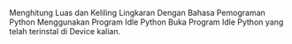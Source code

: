  Menghitung Luas dan Keliling Lingkaran Dengan Bahasa Pemograman Python
Menggunakan Program Idle Python
Buka Program Idle Python yang telah terinstal di Device kalian.

